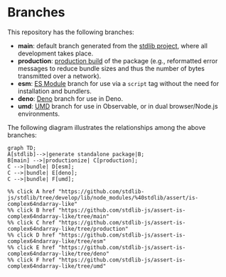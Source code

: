 <!--

@license Apache-2.0

Copyright (c) 2022 The Stdlib Authors.

Licensed under the Apache License, Version 2.0 (the "License");
you may not use this file except in compliance with the License.
You may obtain a copy of the License at

    http://www.apache.org/licenses/LICENSE-2.0

Unless required by applicable law or agreed to in writing, software
distributed under the License is distributed on an "AS IS" BASIS,
WITHOUT WARRANTIES OR CONDITIONS OF ANY KIND, either express or implied.
See the License for the specific language governing permissions and
limitations under the License.

-->

# Branches

This repository has the following branches:

-   **main**: default branch generated from the [stdlib project][stdlib-url], where all development takes place.
-   **production**: [production build][production-url] of the package (e.g., reformatted error messages to reduce bundle sizes and thus the number of bytes transmitted over a network).
-   **esm**: [ES Module][esm-url] branch for use via a `script` tag without the need for installation and bundlers.
-   **deno**: [Deno][deno-url] branch for use in Deno.
-   **umd**: [UMD][umd-url] branch for use in Observable, or in dual browser/Node.js environments.

The following diagram illustrates the relationships among the above branches:

```mermaid
graph TD;
A[stdlib]-->|generate standalone package|B;
B[main] -->|productionize| C[production];
C -->|bundle| D[esm];
C -->|bundle| E[deno];
C -->|bundle| F[umd];

%% click A href "https://github.com/stdlib-js/stdlib/tree/develop/lib/node_modules/%40stdlib/assert/is-complex64ndarray-like"
%% click B href "https://github.com/stdlib-js/assert-is-complex64ndarray-like/tree/main"
%% click C href "https://github.com/stdlib-js/assert-is-complex64ndarray-like/tree/production"
%% click D href "https://github.com/stdlib-js/assert-is-complex64ndarray-like/tree/esm"
%% click E href "https://github.com/stdlib-js/assert-is-complex64ndarray-like/tree/deno"
%% click F href "https://github.com/stdlib-js/assert-is-complex64ndarray-like/tree/umd"
```

[stdlib-url]: https://github.com/stdlib-js/stdlib/tree/develop/lib/node_modules/%40stdlib/assert/is-complex64ndarray-like
[production-url]: https://github.com/stdlib-js/assert-is-complex64ndarray-like/tree/production
[deno-url]: https://github.com/stdlib-js/assert-is-complex64ndarray-like/tree/deno
[umd-url]: https://github.com/stdlib-js/assert-is-complex64ndarray-like/tree/umd
[esm-url]: https://github.com/stdlib-js/assert-is-complex64ndarray-like/tree/esm